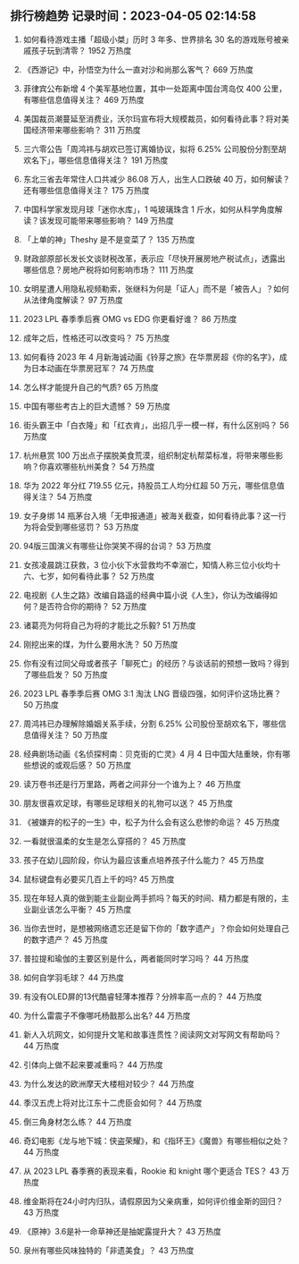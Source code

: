 
## 排行榜趋势 记录时间：2023-04-05 02:14:58
  
  1. 如何看待游戏主播「超级小桀」历时 3 年多、世界排名 30 名的游戏账号被亲戚孩子玩到清零？ 1952 万热度
    
  2. 《西游记》中，孙悟空为什么一直对沙和尚那么客气？ 669 万热度
    
  3. 菲律宾公布新增 4 个美军基地位置，其中一处距离中国台湾岛仅 400 公里，有哪些信息值得关注？ 469 万热度
    
  4. 美国裁员潮蔓延至消费业，沃尔玛宣布将大规模裁员，如何看待此事？将对美国经济带来哪些影响？ 311 万热度
    
  5. 三六零公告「周鸿祎与胡欢已签订离婚协议，拟将 6.25% 公司股份分割至胡欢名下」，哪些信息值得关注？ 191 万热度
    
  6. 东北三省去年常住人口共减少 86.08 万人，出生人口跌破 40 万，如何解读？还有哪些信息值得关注？ 175 万热度
    
  7. 中国科学家发现月球「迷你水库」，1 吨玻璃珠含 1 斤水，如何从科学角度解读？该发现可能带来哪些影响？ 149 万热度
    
  8. 「上单的神」Theshy 是不是变菜了？ 135 万热度
    
  9. 财政部原部长发长文谈财税改革，表示应「尽快开展房地产税试点」，透露出哪些信息？房地产税将如何影响市场？ 111 万热度
    
  10. 女明星遭人用隐私视频勒索，张继科为何是「证人」而不是「被告人」？如何从法律角度解读？ 97 万热度
    
  11. 2023 LPL 春季季后赛 OMG vs EDG 你更看好谁？ 86 万热度
    
  12. 成年之后，性格还可以改变吗？ 75 万热度
    
  13. 如何看待 2023 年 4 月新海诚动画《铃芽之旅》在华票房超《你的名字》，成为日本动画在华票房冠军？ 74 万热度
    
  14. 怎么样才能提升自己的气质? 65 万热度
    
  15. 中国有哪些考古上的巨大遗憾？ 59 万热度
    
  16. 街头霸王中「白衣隆」和「红衣肯」，出招几乎一模一样，有什么区别吗？ 56 万热度
    
  17. 杭州悬赏 100 万出点子摆脱美食荒漠，组织制定杭帮菜标准，将带来哪些影响？你喜欢哪些杭州美食？ 54 万热度
    
  18. 华为 2022 年分红 719.55 亿元，持股员工人均分红超 50 万元，哪些信息值得关注？ 54 万热度
    
  19. 女子身绑 14 瓶茅台入境「无申报通道」被海关截查，如何看待此事？这一行为将会受到哪些惩罚？ 53 万热度
    
  20. 94版三国演义有哪些让你哭笑不得的台词？ 53 万热度
    
  21. 女孩凌晨跳江获救，3 位小伙下水营救均不幸溺亡，知情人称三位小伙均十六、七岁，如何看待此事？ 52 万热度
    
  22. 电视剧《人生之路》改编自路遥的经典中篇小说《人生》，你认为改编得如何？是否符合你的期待？ 52 万热度
    
  23. 诸葛亮为何将自己为将的才能比之乐毅? 51 万热度
    
  24. 刚挖出来的煤，为什么要用水洗？ 50 万热度
    
  25. 你有没有过同父母或者孩子「聊死亡」的经历？与谈话前的预想一致吗？得到了哪些启发？ 50 万热度
    
  26. 2023 LPL 春季季后赛 OMG 3:1 淘汰 LNG 晋级四强，如何评价这场比赛？ 50 万热度
    
  27. 周鸿祎已办理解除婚姻关系手续，分割 6.25% 公司股份至胡欢名下，哪些信息值得关注？ 50 万热度
    
  28. 经典剧场动画《名侦探柯南：贝克街的亡灵》4 月 4 日中国大陆重映，你有哪些想说的或观后感？ 50 万热度
    
  29. 读万卷书还是行万里路，两者之间非分一个谁为上？ 46 万热度
    
  30. 朋友很喜欢足球，有哪些足球相关的礼物可以送？ 45 万热度
    
  31. 《被嫌弃的松子的一生》中，松子为什么会有这么悲惨的命运？ 45 万热度
    
  32. 一看就很温柔的女生是怎么穿搭的？ 45 万热度
    
  33. 孩子在幼儿园阶段，你认为最应该重点培养孩子什么能力？ 45 万热度
    
  34. 鼠标键盘有必要买几百上千的吗? 45 万热度
    
  35. 现在年轻人真的做到能主业副业两手抓吗？每天的时间、精力都是有限的，主业副业该怎么平衡？ 45 万热度
    
  36. 当你去世时，是想被网络遗忘还是留下你的「数字遗产」？你会如何处理自己的数字遗产？ 45 万热度
    
  37. 普拉提和瑜伽的主要区别是什么，两者能同时学习吗？ 44 万热度
    
  38. 如何自学羽毛球？ 44 万热度
    
  39. 有没有OLED屏的13代酷睿轻薄本推荐？分辨率高一点的？ 44 万热度
    
  40. 为什么雷震子不像哪吒杨戬那么出名? 44 万热度
    
  41. 新人入坑网文，如何提升文笔和故事连贯性？阅读网文对写网文有帮助吗？ 44 万热度
    
  42. 引体向上做不起来要减重吗？ 44 万热度
    
  43. 为什么发达的欧洲摩天大楼相对较少？ 44 万热度
    
  44. 季汉五虎上将对比江东十二虎臣会如何？ 44 万热度
    
  45. 倒三角身材怎么练？ 44 万热度
    
  46. 奇幻电影《龙与地下城：侠盗荣耀》，和《指环王》《魔兽》有哪些相似之处？ 44 万热度
    
  47. 从 2023 LPL 春季赛的表现来看，Rookie 和 knight 哪个更适合 TES？ 43 万热度
    
  48. 维金斯将在24小时内归队，请假原因为父亲病重，如何评价维金斯的回归？ 43 万热度
    
  49. 《原神》3.6是补一命草神还是抽妮露提升大？ 43 万热度
    
  50. 泉州有哪些风味独特的「非遗美食」？ 43 万热度
    